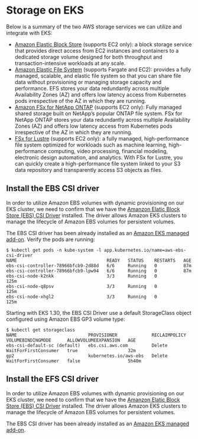 # Storage on EKS

Below is a summary of the two AWS storage services we can utilize and integrate with EKS:

- [Amazon Elastic Block Store](https://aws.amazon.com/ebs/) (supports EC2 only): a block storage service that provides direct access from EC2 instances and containers to a dedicated storage volume designed for both throughput and transaction-intensive workloads at any scale.
- [Amazon Elastic File System](https://aws.amazon.com/efs/) (supports Fargate and EC2): provides a fully managed, scalable, and elastic file system so that you can share file data without provisioning or managing storage capacity and performance. EFS stores your data redundantly across multiple Availability Zones (AZ) and offers low latency access from Kubernetes pods irrespective of the AZ in which they are running.
- [Amazon FSx for NetApp ONTAP](https://aws.amazon.com/fsx/netapp-ontap/) (supports EC2 only): Fully managed shared storage built on NetApp’s popular ONTAP file system. FSx for NetApp ONTAP stores your data redundantly across multiple Availability Zones (AZ) and offers low latency access from Kubernetes pods irrespective of the AZ in which they are running.
- [FSx for Lustre](https://aws.amazon.com/fsx/lustre/) (supports EC2 only): a fully managed, high-performance file system optimized for workloads such as machine learning, high-performance computing, video processing, financial modeling, electronic design automation, and analytics. With FSx for Lustre, you can quickly create a high-performance file system linked to your S3 data repository and transparently access S3 objects as files.

## Install the EBS CSI driver

In order to utilize Amazon EBS volumes with dynamic provisioning on our EKS cluster, we need to confirm that we have the [Amanzon Elatic Block Store (EBS) CSI Driver](https://github.com/kubernetes-sigs/aws-ebs-csi-driver) installed. The driver allows Amazon EKS clusters to manage the lifecycle of Amazon EBS volumes for persistent volumes.

The EBS CSI driver has been already installed as an [Amazon EKS managed add-on](https://docs.aws.amazon.com/eks/latest/userguide/managing-ebs-csi.html). Verify the pods are running:
```
$ kubectl get pods -n kube-system -l app.kubernetes.io/name=aws-ebs-csi-driver
NAME                                  READY   STATUS    RESTARTS   AGE
ebs-csi-controller-78966bfcb9-2d88d   6/6     Running   0          87m
ebs-csi-controller-78966bfcb9-lpw94   6/6     Running   0          87m
ebs-csi-node-k2nkk                    3/3     Running   0          125m
ebs-csi-node-q8psv                    3/3     Running   0          125m
ebs-csi-node-xhgl2                    3/3     Running   0          125m
```

Starting with EKS 1.30, the EBS CSI Driver use a default StorageClass object configured using Amazon EBS GP3 volume type:
```
$ kubectl get storageclass
NAME                           PROVISIONER             RECLAIMPOLICY   VOLUMEBINDINGMODE      ALLOWVOLUMEEXPANSION   AGE
ebs-csi-default-sc (default)   ebs.csi.aws.com         Delete          WaitForFirstConsumer   true                   32m
gp2                            kubernetes.io/aws-ebs   Delete          WaitForFirstConsumer   false                  5h40m
```

## Install the EFS CSI driver

In order to utilize Amazon EBS volumes with dynamic provisioning on our EKS cluster, we need to confirm that we have the [Amanzon Elatic Block Store (EBS) CSI Driver](https://github.com/kubernetes-sigs/aws-ebs-csi-driver) installed. The driver allows Amazon EKS clusters to manage the lifecycle of Amazon EBS volumes for persistent volumes.

The EBS CSI driver has been already installed as an [Amazon EKS managed add-on](https://docs.aws.amazon.com/eks/latest/userguide/managing-ebs-csi.html).